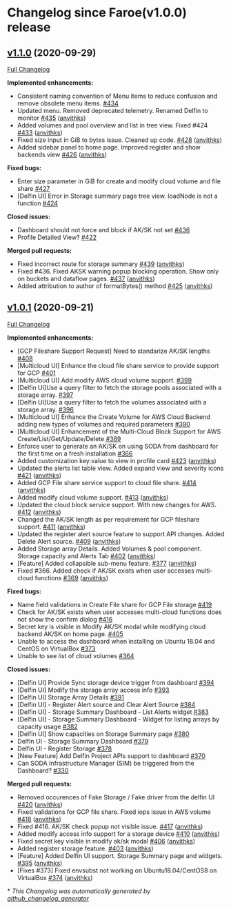 # Changelog since Faroe(v1.0.0) release

## [v1.1.0](https://github.com/sodafoundation/dashboard/tree/v1.1.0) (2020-09-29)

[Full Changelog](https://github.com/sodafoundation/dashboard/compare/v1.0.1...v1.1.0)

**Implemented enhancements:**

- Consistent naming convention of Menu items to reduce confusion and remove obsolete menu items. [\#434](https://github.com/sodafoundation/dashboard/issues/434)
- Updated menu. Removed deprecated telemetry. Renamed Delfin to monitor [\#435](https://github.com/sodafoundation/dashboard/pull/435) ([anvithks](https://github.com/anvithks))
- Added volumes and pool overview and list in tree view. Fixed \#424 [\#433](https://github.com/sodafoundation/dashboard/pull/433) ([anvithks](https://github.com/anvithks))
- Fixed size input in GiB to bytes issue. Cleaned up code. [\#428](https://github.com/sodafoundation/dashboard/pull/428) ([anvithks](https://github.com/anvithks))
- Added sidebar panel to home page. Improved register and show backends view [\#426](https://github.com/sodafoundation/dashboard/pull/426) ([anvithks](https://github.com/anvithks))

**Fixed bugs:**

- Enter size parameter in GiB for create and modify cloud volume and file share [\#427](https://github.com/sodafoundation/dashboard/issues/427)
- \[Delfin UI\] Error in Storage summary page tree view. loadNode is not a function [\#424](https://github.com/sodafoundation/dashboard/issues/424)

**Closed issues:**

- Dashboard should not force and block if AK/SK not set [\#436](https://github.com/sodafoundation/dashboard/issues/436)
- Profile Detailed View? [\#422](https://github.com/sodafoundation/dashboard/issues/422)

**Merged pull requests:**

- Fixed incorrect route for storage summary [\#439](https://github.com/sodafoundation/dashboard/pull/439) ([anvithks](https://github.com/anvithks))
- Fixed \#436. Fixed AKSK warning popup blocking operation. Show only on buckets and dataflow pages. [\#437](https://github.com/sodafoundation/dashboard/pull/437) ([anvithks](https://github.com/anvithks))
- Added attribution to author of formatBytes\(\) method [\#425](https://github.com/sodafoundation/dashboard/pull/425) ([anvithks](https://github.com/anvithks))

## [v1.0.1](https://github.com/sodafoundation/dashboard/tree/v1.0.1) (2020-09-21)

[Full Changelog](https://github.com/sodafoundation/dashboard/compare/v1.0.0...v1.0.1)

**Implemented enhancements:**

- \[GCP Fileshare Support Request\] Need to standarize AK/SK lengths  [\#408](https://github.com/sodafoundation/dashboard/issues/408)
- \[Multicloud UI\] Enhance the cloud file share service to provide support for GCP [\#401](https://github.com/sodafoundation/dashboard/issues/401)
- \[Multicloud UI\] Add modify AWS cloud volume support. [\#399](https://github.com/sodafoundation/dashboard/issues/399)
- \[Delfin UI\]Use a query filter to fetch the storage pools associated with a storage array. [\#397](https://github.com/sodafoundation/dashboard/issues/397)
- \[Delfin UI\]Use a query filter to fetch the volumes associated with a storage array. [\#396](https://github.com/sodafoundation/dashboard/issues/396)
- \[Multicloud UI\] Enhance the Create Volume for AWS Cloud Backend adding new types of volumes and required parameters [\#390](https://github.com/sodafoundation/dashboard/issues/390)
- \[Multicloud UI\] Enhancement of the Multi-Cloud Block Support for AWS Create/List/Get/Update/Delete [\#389](https://github.com/sodafoundation/dashboard/issues/389)
- Enforce user to generate an AK/SK on using SODA from dashboard for the first time on a fresh installation  [\#366](https://github.com/sodafoundation/dashboard/issues/366)
- Added customization key:value to view in profile card [\#423](https://github.com/sodafoundation/dashboard/pull/423) ([anvithks](https://github.com/anvithks))
- Updated the alerts list table view. Added expand view and severity icons [\#421](https://github.com/sodafoundation/dashboard/pull/421) ([anvithks](https://github.com/anvithks))
- Added GCP File share service support to cloud file share. [\#414](https://github.com/sodafoundation/dashboard/pull/414) ([anvithks](https://github.com/anvithks))
- Added modify cloud volume support. [\#413](https://github.com/sodafoundation/dashboard/pull/413) ([anvithks](https://github.com/anvithks))
- Updated the cloud block service support. With new changes for AWS. [\#412](https://github.com/sodafoundation/dashboard/pull/412) ([anvithks](https://github.com/anvithks))
- Changed the AK/SK length as per requirement for GCP fileshare support. [\#411](https://github.com/sodafoundation/dashboard/pull/411) ([anvithks](https://github.com/anvithks))
- Updated the register alert source feature to support API changes. Added Delete Alert source. [\#409](https://github.com/sodafoundation/dashboard/pull/409) ([anvithks](https://github.com/anvithks))
- Added Storage array Details. Added Volumes & pool component. Storage capacity and Alerts Tab [\#402](https://github.com/sodafoundation/dashboard/pull/402) ([anvithks](https://github.com/anvithks))
- \[Feature\] Added collapsible sub-menu feature. [\#377](https://github.com/sodafoundation/dashboard/pull/377) ([anvithks](https://github.com/anvithks))
- Fixed \#366. Added check if AK/SK exists when user accesses multi-cloud functions [\#369](https://github.com/sodafoundation/dashboard/pull/369) ([anvithks](https://github.com/anvithks))

**Fixed bugs:**

- Name field validations in Create File share for GCP File storage  [\#419](https://github.com/sodafoundation/dashboard/issues/419)
- Check for AK/SK exists when user accesses multi-cloud functions does not show the confirm dialog [\#416](https://github.com/sodafoundation/dashboard/issues/416)
- Secret key is visible in Modify AK/SK modal while modifying cloud backend AK/SK on home page. [\#405](https://github.com/sodafoundation/dashboard/issues/405)
- Unable to access the dashboard when installing on Ubuntu 18.04 and CentOS on VirtualBox [\#373](https://github.com/sodafoundation/dashboard/issues/373)
- Unable to see list of cloud volumes [\#364](https://github.com/sodafoundation/dashboard/issues/364)

**Closed issues:**

- \[Delfin UI\] Provide Sync storage device trigger from dashboard [\#394](https://github.com/sodafoundation/dashboard/issues/394)
- \[Delfin UI\] Modify the storage array access info [\#393](https://github.com/sodafoundation/dashboard/issues/393)
- \[Delfin UI\] Storage Array Details [\#391](https://github.com/sodafoundation/dashboard/issues/391)
- \[Delfin UI\] - Register Alert source and Clear Alert Source [\#384](https://github.com/sodafoundation/dashboard/issues/384)
- \[Delfin UI\] - Storage Summary Dashboard - List Alerts widget [\#383](https://github.com/sodafoundation/dashboard/issues/383)
- \[Delfin UI\] - Storage Summary Dashboard - Widget for listing arrays by capacity usage [\#382](https://github.com/sodafoundation/dashboard/issues/382)
- \[Delfin UI\] Show capacities on Storage Summary page [\#380](https://github.com/sodafoundation/dashboard/issues/380)
- Delfin UI - Storage Summary Dashboard [\#379](https://github.com/sodafoundation/dashboard/issues/379)
- Delfin UI - Register Storage [\#378](https://github.com/sodafoundation/dashboard/issues/378)
- \[New Feature\] Add Delfin Project APIs support to dashboard [\#370](https://github.com/sodafoundation/dashboard/issues/370)
- Can SODA Infrastructure Manager \(SIM\) be triggered from the Dashboard? [\#330](https://github.com/sodafoundation/dashboard/issues/330)

**Merged pull requests:**

- Removed occurences of Fake Storage / Fake driver from the delfin UI [\#420](https://github.com/sodafoundation/dashboard/pull/420) ([anvithks](https://github.com/anvithks))
- Fixed validations for GCP file share. Fixed iops issue in AWS volume [\#418](https://github.com/sodafoundation/dashboard/pull/418) ([anvithks](https://github.com/anvithks))
- Fixed \#416. AK/SK check popup not visible issue. [\#417](https://github.com/sodafoundation/dashboard/pull/417) ([anvithks](https://github.com/anvithks))
- Added modify access info support for a storage device [\#410](https://github.com/sodafoundation/dashboard/pull/410) ([anvithks](https://github.com/anvithks))
- Fixed secret key visible in modify ak/sk modal [\#406](https://github.com/sodafoundation/dashboard/pull/406) ([anvithks](https://github.com/anvithks))
- Added register storage feature. [\#403](https://github.com/sodafoundation/dashboard/pull/403) ([anvithks](https://github.com/anvithks))
- \[Feature\] Added Delfin UI support. Storage Summary page and widgets. [\#395](https://github.com/sodafoundation/dashboard/pull/395) ([anvithks](https://github.com/anvithks))
- \[Fixes \#373\] Fixed envsubst not working on Ubuntu18.04/CentOS8 on VirtualBox [\#374](https://github.com/sodafoundation/dashboard/pull/374) ([anvithks](https://github.com/anvithks))



\* *This Changelog was automatically generated by [github_changelog_generator](https://github.com/github-changelog-generator/github-changelog-generator)*
